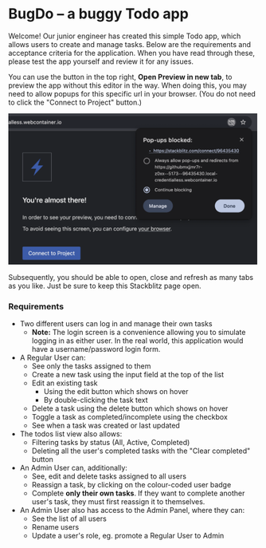 # BugDo – a buggy Todo app

Welcome! Our junior engineer has created this simple Todo app, which allows users to create and manage tasks. Below are the requirements and acceptance criteria for the application. When you have read through these, please test the app yourself and review it for any issues.

You can use the button in the top right, **Open Preview in new tab**, to preview the app without this editor in the way. When doing this, you may need to allow popups for this specific url in your browser. (You do not need to click the "Connect to Project" button.)

<img alt="Stackblitz screenshot" src="docs/stackblitz-preview-popups-blocked.png" width="500" />

Subsequently, you should be able to open, close and refresh as many tabs as you like. Just be sure to keep this Stackblitz page open.

### Requirements

* Two different users can log in and manage their own tasks
  * **Note:** The login screen is a convenience allowing you to simulate logging in as either user. In the real world, this application would have a username/password login form.
* A Regular User can:
  * See only the tasks assigned to them
  * Create a new task using the input field at the top of the list
  * Edit an existing task
    * Using the edit button which shows on hover
    * By double-clicking the task text
  * Delete a task using the delete button which shows on hover
  * Toggle a task as completed/incomplete using the checkbox
  * See when a task was created or last updated
* The todos list view also allows:
  * Filtering tasks by status (All, Active, Completed)
  * Deleting all the user's completed tasks with the "Clear completed" button
* An Admin User can, additionally:
  * See, edit and delete tasks assigned to all users
  * Reassign a task, by clicking on the colour-coded user badge
  * Complete **only their own tasks**. If they want to complete another user's task, they must first reassign it to themselves.
* An Admin User also has access to the Admin Panel, where they can:
  * See the list of all users
  * Rename users
  * Update a user's role, eg. promote a Regular User to Admin
